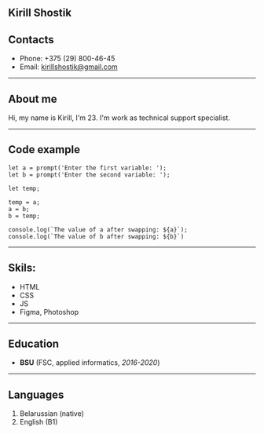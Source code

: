 ## Kirill Shostik

## Contacts

* Phone: +375 (29) 800-46-45
* Email: kirillshostik@gmail.com

*****

## About me

Hi, my name is Kirill, I'm 23. I'm work as technical support specialist. 

******

## Code example

```
let a = prompt('Enter the first variable: ');
let b = prompt('Enter the second variable: ');

let temp;

temp = a;
a = b;
b = temp;

console.log(`The value of a after swapping: ${a}`);
console.log(`The value of b after swapping: ${b}`)
```

*****

## Skils:

* HTML
* CSS
* JS
* Figma, Photoshop

*****

## Education

* **BSU** (FSC, applied informatics, *2016-2020*)

*****

## Languages

1. Belarussian (native)
2. English (B1)